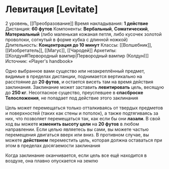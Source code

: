 # Левитация [Levitate]
2 уровень, [[Преобразование]]
Время накладывания: **1 действие**
Дистанция: **60 футов**
Компоненты: **Вербальный**, **Соматический**, **Материальный** (либо маленькая кожаная петля, либо кусочек золотой проволоки, согнутый в форме кубка с длинной ножкой)
Длительность: **Концентрация до 10 минут**
Классы: [[Волшебник]], [[Изобретатель]], [[Магус]], [[Чародей]]
Архетипы: [[Колдун#Первородный вампир|Первородный вампир (Колдун)]]
Источник: «Player's handbook»

Одно выбранное вами существо или незакреплённый предмет, видимые в пределах дистанции, поднимается вертикально на расстояние до **20 футов**, и остается висеть там на время действия заклинания. Заклинание может заставить **левитировать** цель, весящую до **250 кг**. Несогласное существо, преуспевшее в **спасброске Телосложения**, не попадает под действие этого заклинания

Цель может перемещаться только отталкиваясь от твердых предметов и поверхностей (таких как стены и потолок), а также подтягиваясь за них, что позволяет перемещаться так, как если бы они **лазали**. В свой ход вы можете **изменить высоту цели** на **20 футов** в любом направлении. Если целью являетесь вы сами, вы можете частью перемещения двигаться вверх или вниз. В противном случае, вы можете **действием** переместить цель, которая должна оставаться при этом в пределах досягаемости заклинания

Когда заклинание оканчивается, если цель все ещё находится в воздухе, она плавно опускается на землю